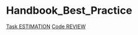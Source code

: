 # Handbook_Best_Practice

[Task ESTIMATION](https://github.com/ThanaelFontaine/Handbook_Best_Practice/blob/setup/Task_estimation/index.md)
[Code REVIEW](https://github.com/ThanaelFontaine/Handbook_Best_Practice/blob/setup/Code_Review/index.md)
